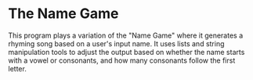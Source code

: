 # The Name Game
This program plays a variation of the "Name Game" where it generates a rhyming song based on a user's input name. It uses lists and string manipulation tools to adjust the output based on whether the name starts with a vowel or consonants, and how many consonants follow the first letter. 
